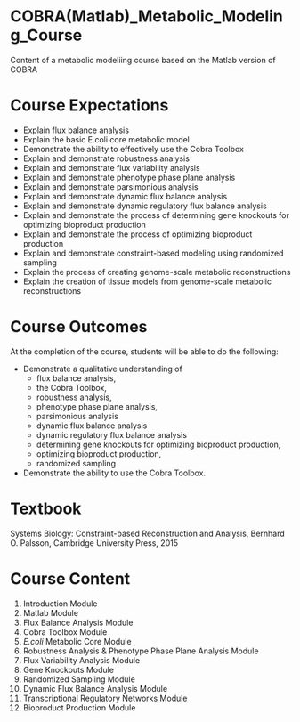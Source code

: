 # COBRA(Matlab)_Metabolic_Modeling_Course
 Content of a metabolic modeliing course based on the Matlab version of COBRA

# Course Expectations
-	Explain flux balance analysis
-	Explain the basic E.coli core metabolic model 
-	Demonstrate the ability to effectively use the Cobra Toolbox
-	Explain and demonstrate robustness analysis
-	Explain and demonstrate flux variability analysis
-	Explain and demonstrate phenotype phase plane analysis
-	Explain and demonstrate parsimonious analysis
-	Explain and demonstrate dynamic flux balance analysis
-	Explain and demonstrate dynamic regulatory flux balance analysis
-	Explain and demonstrate the process of determining gene knockouts for optimizing bioproduct production
-	Explain and demonstrate the process of optimizing bioproduct production
-	Explain and demonstrate constraint-based modeling using randomized sampling
-	Explain the process of creating genome-scale metabolic reconstructions
-	Explain the creation of tissue models from genome-scale metabolic reconstructions

# Course Outcomes 
At the completion of the course, students will be able to do the following: 
-	Demonstrate a qualitative understanding of 
    -	flux balance analysis,
    -	the Cobra Toolbox,
    -	robustness analysis,
    -	phenotype phase plane analysis,
    -	parsimonious analysis
    -	dynamic flux balance analysis
    -	dynamic regulatory flux balance analysis
    -	determining gene knockouts for optimizing bioproduct production,
    -	optimizing bioproduct production,
    -	randomized sampling
- Demonstrate the ability to use the Cobra Toolbox.

# Textbook
Systems Biology: Constraint-based Reconstruction and Analysis, Bernhard O. Palsson, Cambridge University Press, 2015

# Course Content

1. Introduction Module
2. Matlab Module
3. Flux Balance Analysis Module
4. Cobra Toolbox Module
5. *E.coli* Metabolic Core Module
6. Robustness Analysis & Phenotype Phase Plane Analysis Module
7. Flux Variability Analysis Module
8. Gene Knockouts Module
9. Randomized Sampling Module
10. Dynamic Flux Balance Analysis Module
11. Transcriptional Regulatory Networks Module
12. Bioproduct Production Module


